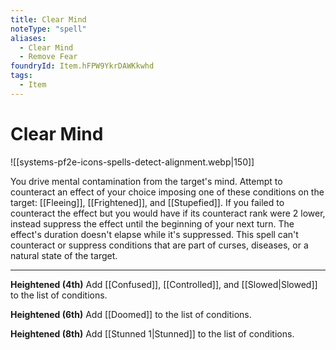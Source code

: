 ```yaml
---
title: Clear Mind
noteType: "spell"
aliases:
  - Clear Mind
  - Remove Fear
foundryId: Item.hFPW9YkrDAWKkwhd
tags:
  - Item
---
```


# Clear Mind
![[systems-pf2e-icons-spells-detect-alignment.webp|150]]

You drive mental contamination from the target's mind. Attempt to counteract an effect of your choice imposing one of these conditions on the target: [[Fleeing]], [[Frightened]], and [[Stupefied]]. If you failed to counteract the effect but you would have if its counteract rank were 2 lower, instead suppress the effect until the beginning of your next turn. The effect's duration doesn't elapse while it's suppressed. This spell can't counteract or suppress conditions that are part of curses, diseases, or a natural state of the target.

* * *

**Heightened (4th)** Add [[Confused]], [[Controlled]], and [[Slowed|Slowed]] to the list of conditions.

**Heightened (6th)** Add [[Doomed]] to the list of conditions.

**Heightened (8th)** Add [[Stunned 1|Stunned]] to the list of conditions.
